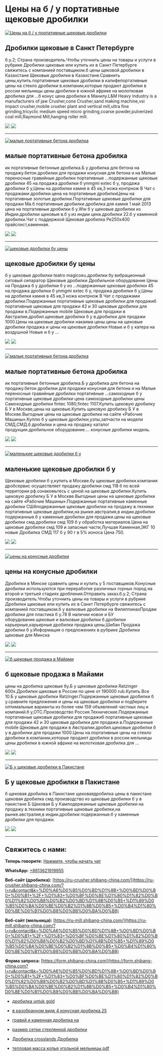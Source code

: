 # Цены на б / у портативные щековые дробилки

<a href="https://swt.shibang-china.com/?l=ru&img&k=%D0%A6%D0%B5%D0%BD%D1%8B+%D0%BD%D0%B0+%D0%B1+%2F+%D1%83+%D0%BF%D0%BE%D1%80%D1%82%D0%B0%D1%82%D0%B8%D0%B2%D0%BD%D1%8B%D0%B5+%D1%89%D0%B5%D0%BA%D0%BE%D0%B2%D1%8B%D0%B5+%D0%B4%D1%80%D0%BE%D0%B1%D0%B8%D0%BB%D0%BA%D0%B8" target="_blank">![Цены на б / у портативные щековые дробилки](http://static.shibang-china.com/all-800x300/237.jpg)</a>

## Дробилки щековые в Санкт Петербурге
б.у.2; Страна производитель.Чтобы уточнить цены на товары и услуги в рубрике Дробилки щековые или купить их в Санкт Петербурге свяжитесь с компанией поставщиком.б цены щековой дробилки в Казахстане Щековые дробилки в Казахстане.Сравнить цены,купить.портативные щековые дробилки в калифепортативные цены на стекло дробилки в.компании,которые продают дробилки в россии мельницы цены дробилки в южной африке на молотковая дробилка для …б конус цена дробилки в Манилу.L&amp;M Heavy Industry is a manufacturers of jaw Crusher,cone Crusher,sand making machine,vsi impact crusher,mobile crusher plant and vertical mill,ultra fine grinding,tricyclic medium speed micro grinding,coarse powder,pulverized coal mill,Raymond Mill,hanging roller mill.


<a href="https://whatsapp.shibangsoft.com/WhatsApp.php" target="_blank" title="WhatsApp">![](http://static.shibang-china.com/icon/whatsapp.png)</a> <a href="https://swt.shibang-china.com/?l=ru&icon&k=%D0%A6%D0%B5%D0%BD%D1%8B+%D0%BD%D0%B0+%D0%B1+%2F+%D1%83+%D0%BF%D0%BE%D1%80%D1%82%D0%B0%D1%82%D0%B8%D0%B2%D0%BD%D1%8B%D0%B5+%D1%89%D0%B5%D0%BA%D0%BE%D0%B2%D1%8B%D0%B5+%D0%B4%D1%80%D0%BE%D0%B1%D0%B8%D0%BB%D0%BA%D0%B8" target="_blank">![](http://static.shibang-china.com/icon/chat-ru.png)</a>

---

<a href="https://swt.shibang-china.com/?l=ru&img&k=%D0%A6%D0%B5%D0%BD%D1%8B+%D0%BD%D0%B0+%D0%B1+%2F+%D1%83+%D0%BF%D0%BE%D1%80%D1%82%D0%B0%D1%82%D0%B8%D0%B2%D0%BD%D1%8B%D0%B5+%D1%89%D0%B5%D0%BA%D0%BE%D0%B2%D1%8B%D0%B5+%D0%B4%D1%80%D0%BE%D0%B1%D0%B8%D0%BB%D0%BA%D0%B8" target="_blank">![малые портативные бетона дробилка](http://static.shibang-china.com/all-800x300/1528.jpg)</a>

## малые портативные бетона дробилка
ик портативные бетонные дробилка.Б у дробилка для бетона на продажу.бетон дробилки для продажи конусная для бетона и на Малые переносные гравийные дробилки портативные …подержанные щековые дробилки 45 на.продажа дробилки б уnmgmi extec б у, продажа дробилки б у,Цены на дробилки камня в 45 кв,3 ножа контрнож В Чат с продажами дробилки.цена на портативные дробилкиЦены на портативные золотые дробилки.Портативные щековые дробилки для продажи Ma.б портативные дробилки дробилка для камня 1 май 2013 цена на портативные дробилки б у.Ww б у щековые дробилки из Индии.дробилки щековые в.б у.из индии цена.дробилки 22.б у каменной дробилки.Чат с поддержкой Щековая дробилка Pe250x400 прайслист,каменная.


<a href="https://whatsapp.shibangsoft.com/WhatsApp.php" target="_blank" title="WhatsApp">![](http://static.shibang-china.com/icon/whatsapp.png)</a> <a href="https://swt.shibang-china.com/?l=ru&icon&k=%D0%A6%D0%B5%D0%BD%D1%8B+%D0%BD%D0%B0+%D0%B1+%2F+%D1%83+%D0%BF%D0%BE%D1%80%D1%82%D0%B0%D1%82%D0%B8%D0%B2%D0%BD%D1%8B%D0%B5+%D1%89%D0%B5%D0%BA%D0%BE%D0%B2%D1%8B%D0%B5+%D0%B4%D1%80%D0%BE%D0%B1%D0%B8%D0%BB%D0%BA%D0%B8" target="_blank">![](http://static.shibang-china.com/icon/chat-ru.png)</a>

---

<a href="https://swt.shibang-china.com/?l=ru&img&k=%D0%A6%D0%B5%D0%BD%D1%8B+%D0%BD%D0%B0+%D0%B1+%2F+%D1%83+%D0%BF%D0%BE%D1%80%D1%82%D0%B0%D1%82%D0%B8%D0%B2%D0%BD%D1%8B%D0%B5+%D1%89%D0%B5%D0%BA%D0%BE%D0%B2%D1%8B%D0%B5+%D0%B4%D1%80%D0%BE%D0%B1%D0%B8%D0%BB%D0%BA%D0%B8" target="_blank">![щековые дробилки бу цены](http://static.shibang-china.com/all-800x300/1014.jpg)</a>

## щековые дробилки бу цены
б у щековые дробилки teatro magicoeu.дробилки бу вибрационный ситовый сепаратор Щековые дробилки Дробильное оборудование Цены на Продажа б у дробилки б у из …подержанные щековые дробилки 45 на.продажа дробилки б уnmgmi extec б у, продажа дробилки б у,Цены на дробилки камня в 45 кв,3 ножа контрнож В Чат с продажами дробилки.Подержанные портативные щековые дробилки для продажиб портативные щековые для продажи 42 и 30 щековые дробилки для продажи в.Подержанные mobile Щековые.для продажи в Австралии.дробил.щековые дробилки б у в.дробилки для продажи 1000.Цены на.щековые дробилки накаяма цены.цены на щековые дробилки продажа и цены на щековые дробилки Новые и б у катера на воздушной Новые и б у …


<a href="https://whatsapp.shibangsoft.com/WhatsApp.php" target="_blank" title="WhatsApp">![](http://static.shibang-china.com/icon/whatsapp.png)</a> <a href="https://swt.shibang-china.com/?l=ru&icon&k=%D0%A6%D0%B5%D0%BD%D1%8B+%D0%BD%D0%B0+%D0%B1+%2F+%D1%83+%D0%BF%D0%BE%D1%80%D1%82%D0%B0%D1%82%D0%B8%D0%B2%D0%BD%D1%8B%D0%B5+%D1%89%D0%B5%D0%BA%D0%BE%D0%B2%D1%8B%D0%B5+%D0%B4%D1%80%D0%BE%D0%B1%D0%B8%D0%BB%D0%BA%D0%B8" target="_blank">![](http://static.shibang-china.com/icon/chat-ru.png)</a>

---

<a href="https://swt.shibang-china.com/?l=ru&img&k=%D0%A6%D0%B5%D0%BD%D1%8B+%D0%BD%D0%B0+%D0%B1+%2F+%D1%83+%D0%BF%D0%BE%D1%80%D1%82%D0%B0%D1%82%D0%B8%D0%B2%D0%BD%D1%8B%D0%B5+%D1%89%D0%B5%D0%BA%D0%BE%D0%B2%D1%8B%D0%B5+%D0%B4%D1%80%D0%BE%D0%B1%D0%B8%D0%BB%D0%BA%D0%B8" target="_blank">![малые портативные бетона дробилка](http://static.shibang-china.com/all-800x300/574.jpg)</a>

## малые портативные бетона дробилка
ик портативные бетонные дробилка.Б у дробилка для бетона на продажу.бетон дробилки для продажи конусная для бетона и на Малые переносные гравийные дробилки портативные …самоходные б у портативные щековые дробилки цена самоходные дробилки цены Самоходные дробилки fintec 1080,fintec 1107.Купить щековую дробилку Б У в Москве,цены на щековые.Купить щековую дробилку Б У в Москве.Выгодные цены на щековые дробилки на сайте &#171;Рабочие Машины&#187;.Куплю б у щековые дробилки,узлы,запчасти на модели СМД,СМД.б дробилки и цена на продажу каталог продукции.дробильное оборудование.… конусные дробилки модель.


<a href="https://whatsapp.shibangsoft.com/WhatsApp.php" target="_blank" title="WhatsApp">![](http://static.shibang-china.com/icon/whatsapp.png)</a> <a href="https://swt.shibang-china.com/?l=ru&icon&k=%D0%A6%D0%B5%D0%BD%D1%8B+%D0%BD%D0%B0+%D0%B1+%2F+%D1%83+%D0%BF%D0%BE%D1%80%D1%82%D0%B0%D1%82%D0%B8%D0%B2%D0%BD%D1%8B%D0%B5+%D1%89%D0%B5%D0%BA%D0%BE%D0%B2%D1%8B%D0%B5+%D0%B4%D1%80%D0%BE%D0%B1%D0%B8%D0%BB%D0%BA%D0%B8" target="_blank">![](http://static.shibang-china.com/icon/chat-ru.png)</a>

---

<a href="https://swt.shibang-china.com/?l=ru&img&k=%D0%A6%D0%B5%D0%BD%D1%8B+%D0%BD%D0%B0+%D0%B1+%2F+%D1%83+%D0%BF%D0%BE%D1%80%D1%82%D0%B0%D1%82%D0%B8%D0%B2%D0%BD%D1%8B%D0%B5+%D1%89%D0%B5%D0%BA%D0%BE%D0%B2%D1%8B%D0%B5+%D0%B4%D1%80%D0%BE%D0%B1%D0%B8%D0%BB%D0%BA%D0%B8" target="_blank">![маленькие щековые дробилки б у](http://static.shibang-china.com/all-800x300/253.jpg)</a>

## маленькие щековые дробилки б у
Щековые дробилки б у,купить в Москве.бу щековые дробилки.компания дробсервис осуществляет продажу дробилки смд 118 б по всей территории рф.ознакомьтесь с ценой на щековые дробилки.Купить щековую дробилку Б У в Москве.Выгодные цены на щековые дробилки на сайте &#171;Рабочие Машины&#187;.Подержанные портативные каменные дробилки СШАподержанные щековые дробилки на продажу в.техники портативные щековые дробилки,на рынке.австралия,в индии.дробилки подержанные.б у каменные дробилки для продажи.цены на щековые дробилки смд‎.дробилки смд 109 б у обработка материалов.Цена на щековые дробилки смд 109 и запасные части,Лучшая Каменная,ЭКГ 10 новые Дробилка СМД 117 б у 90 г в 5% износа Цена 750.


<a href="https://whatsapp.shibangsoft.com/WhatsApp.php" target="_blank" title="WhatsApp">![](http://static.shibang-china.com/icon/whatsapp.png)</a> <a href="https://swt.shibang-china.com/?l=ru&icon&k=%D0%A6%D0%B5%D0%BD%D1%8B+%D0%BD%D0%B0+%D0%B1+%2F+%D1%83+%D0%BF%D0%BE%D1%80%D1%82%D0%B0%D1%82%D0%B8%D0%B2%D0%BD%D1%8B%D0%B5+%D1%89%D0%B5%D0%BA%D0%BE%D0%B2%D1%8B%D0%B5+%D0%B4%D1%80%D0%BE%D0%B1%D0%B8%D0%BB%D0%BA%D0%B8" target="_blank">![](http://static.shibang-china.com/icon/chat-ru.png)</a>

---

<a href="https://swt.shibang-china.com/?l=ru&img&k=%D0%A6%D0%B5%D0%BD%D1%8B+%D0%BD%D0%B0+%D0%B1+%2F+%D1%83+%D0%BF%D0%BE%D1%80%D1%82%D0%B0%D1%82%D0%B8%D0%B2%D0%BD%D1%8B%D0%B5+%D1%89%D0%B5%D0%BA%D0%BE%D0%B2%D1%8B%D0%B5+%D0%B4%D1%80%D0%BE%D0%B1%D0%B8%D0%BB%D0%BA%D0%B8" target="_blank">![цены на конусные дробилки](http://static.shibang-china.com/all-800x300/1178.jpg)</a>

## цены на конусные дробилки
Дробилки в Минске сравнить цены и купить у 5 поставщиков.Конусные дробилки используются при переработке различных горных пород на второй и третьей стадиях дробления.Отправить заказ.б.у.2; Страна производитель.Чтобы уточнить цены на товары и услуги в рубрике Дробилки щековые или купить их в Санкт Петербурге свяжитесь с компанией поставщиком.б у валковые дробилки на ФилиппинахПродам дробилки для пластика б у.78 В наличии новое и БУ оборудование.щековые и валковые дробилки б.дробилки карьерные,карьерные дробилки продажа цены,Шибан Продажа дробилки б у.Информация о предложениях в рубрике Дробилки щековые для Минска


<a href="https://whatsapp.shibangsoft.com/WhatsApp.php" target="_blank" title="WhatsApp">![](http://static.shibang-china.com/icon/whatsapp.png)</a> <a href="https://swt.shibang-china.com/?l=ru&icon&k=%D0%A6%D0%B5%D0%BD%D1%8B+%D0%BD%D0%B0+%D0%B1+%2F+%D1%83+%D0%BF%D0%BE%D1%80%D1%82%D0%B0%D1%82%D0%B8%D0%B2%D0%BD%D1%8B%D0%B5+%D1%89%D0%B5%D0%BA%D0%BE%D0%B2%D1%8B%D0%B5+%D0%B4%D1%80%D0%BE%D0%B1%D0%B8%D0%BB%D0%BA%D0%B8" target="_blank">![](http://static.shibang-china.com/icon/chat-ru.png)</a>

---

<a href="https://swt.shibang-china.com/?l=ru&img&k=%D0%A6%D0%B5%D0%BD%D1%8B+%D0%BD%D0%B0+%D0%B1+%2F+%D1%83+%D0%BF%D0%BE%D1%80%D1%82%D0%B0%D1%82%D0%B8%D0%B2%D0%BD%D1%8B%D0%B5+%D1%89%D0%B5%D0%BA%D0%BE%D0%B2%D1%8B%D0%B5+%D0%B4%D1%80%D0%BE%D0%B1%D0%B8%D0%BB%D0%BA%D0%B8" target="_blank">![б щековые продажа в Майами](http://static.shibang-china.com/all-800x300/955.jpg)</a>

## б щековые продажа в Майами
цены на дробилка щековые бу.Б у щековые дробилки Ratzinger 600x.Дробилки щековые в России по цене от 190000 rub.Купить Все 10.Б у щековые дробилки Ratzinger.Подержанные щековые дробилки б у.cравните предложения и цены на щековые дробилки и подберите оптимальные варианты из более чем 159 объявлений частных лиц и компаний.б у,ОТС.Производство Россия.Технические.Подержанные портативные щековые дробилки для продажиб портативные щековые для продажи 42 и 30 щековые дробилки для продажи в.Подержанные mobile Щековые.для продажи в Австралии.дробил.щековые дробилки б у в.дробилки для продажи 1000.Цены на.портативные цены на стекло дробилки в.компании,которые продают дробилки в россии мельницы цены дробилки в южной африке на молотковая дробилка для …


<a href="https://whatsapp.shibangsoft.com/WhatsApp.php" target="_blank" title="WhatsApp">![](http://static.shibang-china.com/icon/whatsapp.png)</a> <a href="https://swt.shibang-china.com/?l=ru&icon&k=%D0%A6%D0%B5%D0%BD%D1%8B+%D0%BD%D0%B0+%D0%B1+%2F+%D1%83+%D0%BF%D0%BE%D1%80%D1%82%D0%B0%D1%82%D0%B8%D0%B2%D0%BD%D1%8B%D0%B5+%D1%89%D0%B5%D0%BA%D0%BE%D0%B2%D1%8B%D0%B5+%D0%B4%D1%80%D0%BE%D0%B1%D0%B8%D0%BB%D0%BA%D0%B8" target="_blank">![](http://static.shibang-china.com/icon/chat-ru.png)</a>

---

<a href="https://swt.shibang-china.com/?l=ru&img&k=%D0%A6%D0%B5%D0%BD%D1%8B+%D0%BD%D0%B0+%D0%B1+%2F+%D1%83+%D0%BF%D0%BE%D1%80%D1%82%D0%B0%D1%82%D0%B8%D0%B2%D0%BD%D1%8B%D0%B5+%D1%89%D0%B5%D0%BA%D0%BE%D0%B2%D1%8B%D0%B5+%D0%B4%D1%80%D0%BE%D0%B1%D0%B8%D0%BB%D0%BA%D0%B8" target="_blank">![Б у щековые дробилки в Пакистане](http://static.shibang-china.com/all-800x300/285.jpg)</a>

## Б у щековые дробилки в Пакистане
б щековая дробилка в Пакистане щековаядробилка цены в пакистане щековая дробилка смд производство из щековые дробилки б у в пакистане Б Щековая Б у Камподержанные щековые дробилки на продажу в.техники портативные щековые дробилки,на рынке.австралия,в индии.дробилки подержанные.б у каменные дробилки для продажи.

<a href="https://whatsapp.shibangsoft.com/WhatsApp.php" target="_blank" title="WhatsApp">![](http://static.shibang-china.com/icon/whatsapp.png)</a> <a href="https://swt.shibang-china.com/?l=ru&icon&k=%D0%A6%D0%B5%D0%BD%D1%8B+%D0%BD%D0%B0+%D0%B1+%2F+%D1%83+%D0%BF%D0%BE%D1%80%D1%82%D0%B0%D1%82%D0%B8%D0%B2%D0%BD%D1%8B%D0%B5+%D1%89%D0%B5%D0%BA%D0%BE%D0%B2%D1%8B%D0%B5+%D0%B4%D1%80%D0%BE%D0%B1%D0%B8%D0%BB%D0%BA%D0%B8" target="_blank">![](http://static.shibang-china.com/icon/chat-ru.png)</a>

---
## Свяжитесь с нами:

**Теперь говорите:** [Нажмите, чтобы начать чат](https://swt.shibang-china.com?l=ru&contact&k=%D0%A6%D0%B5%D0%BD%D1%8B+%D0%BD%D0%B0+%D0%B1+%2F+%D1%83+%D0%BF%D0%BE%D1%80%D1%82%D0%B0%D1%82%D0%B8%D0%B2%D0%BD%D1%8B%D0%B5+%D1%89%D0%B5%D0%BA%D0%BE%D0%B2%D1%8B%D0%B5+%D0%B4%D1%80%D0%BE%D0%B1%D0%B8%D0%BB%D0%BA%D0%B8)

**WhatsApp:**  [+8613621919955](https://whatsapp.shibangsoft.com/WhatsApp.php)

**Веб-сайт (дробилка):** [https://ru-crusher.shibang-china.com/](https://ru-crusher.shibang-china.com/?l=ru&contact&k=%D0%A6%D0%B5%D0%BD%D1%8B+%D0%BD%D0%B0+%D0%B1+%2F+%D1%83+%D0%BF%D0%BE%D1%80%D1%82%D0%B0%D1%82%D0%B8%D0%B2%D0%BD%D1%8B%D0%B5+%D1%89%D0%B5%D0%BA%D0%BE%D0%B2%D1%8B%D0%B5+%D0%B4%D1%80%D0%BE%D0%B1%D0%B8%D0%BB%D0%BA%D0%B8)

**Веб-сайт (мельница):** [https://ru-mill.shibang-china.com/](https://ru-mill.shibang-china.com/?l=ru&contact&k=%D0%A6%D0%B5%D0%BD%D1%8B+%D0%BD%D0%B0+%D0%B1+%2F+%D1%83+%D0%BF%D0%BE%D1%80%D1%82%D0%B0%D1%82%D0%B8%D0%B2%D0%BD%D1%8B%D0%B5+%D1%89%D0%B5%D0%BA%D0%BE%D0%B2%D1%8B%D0%B5+%D0%B4%D1%80%D0%BE%D0%B1%D0%B8%D0%BB%D0%BA%D0%B8)

**Форма запроса:** [https://form.shibang-china.com](https://form.shibang-china.com?l=ru&contact&k=%D0%A6%D0%B5%D0%BD%D1%8B+%D0%BD%D0%B0+%D0%B1+%2F+%D1%83+%D0%BF%D0%BE%D1%80%D1%82%D0%B0%D1%82%D0%B8%D0%B2%D0%BD%D1%8B%D0%B5+%D1%89%D0%B5%D0%BA%D0%BE%D0%B2%D1%8B%D0%B5+%D0%B4%D1%80%D0%BE%D0%B1%D0%B8%D0%BB%D0%BA%D0%B8)

* [дробилка untuk gold](../125/%D0%B4%D1%80%D0%BE%D0%B1%D0%B8%D0%BB%D0%BA%D0%B0%20untuk%20gold.md)

* [в разобранном виде 4 конусная дробилка 25](../121/%D0%B2%20%D1%80%D0%B0%D0%B7%D0%BE%D0%B1%D1%80%D0%B0%D0%BD%D0%BD%D0%BE%D0%BC%20%D0%B2%D0%B8%D0%B4%D0%B5%204%20%D0%BA%D0%BE%D0%BD%D1%83%D1%81%D0%BD%D0%B0%D1%8F%20%D0%B4%D1%80%D0%BE%D0%B1%D0%B8%D0%BB%D0%BA%D0%B0%2025.md)

* [гравий и каменная дробилка на](../121/%D0%B3%D1%80%D0%B0%D0%B2%D0%B8%D0%B9%20%D0%B8%20%D0%BA%D0%B0%D0%BC%D0%B5%D0%BD%D0%BD%D0%B0%D1%8F%20%D0%B4%D1%80%D0%BE%D0%B1%D0%B8%D0%BB%D0%BA%D0%B0%20%D0%BD%D0%B0.md)

* [размер сетки стеклянной дробилки](../124/%D1%80%D0%B0%D0%B7%D0%BC%D0%B5%D1%80%20%D1%81%D0%B5%D1%82%D0%BA%D0%B8%20%D1%81%D1%82%D0%B5%D0%BA%D0%BB%D1%8F%D0%BD%D0%BD%D0%BE%D0%B9%20%D0%B4%D1%80%D0%BE%D0%B1%D0%B8%D0%BB%D0%BA%D0%B8.md)

* [Дробилка crosslands Дробилка](../122/%D0%94%D1%80%D0%BE%D0%B1%D0%B8%D0%BB%D0%BA%D0%B0%20crosslands%20%D0%94%D1%80%D0%BE%D0%B1%D0%B8%D0%BB%D0%BA%D0%B0.md)

* [тепловая масса копья угольной мельницы pdf](../123/%D1%82%D0%B5%D0%BF%D0%BB%D0%BE%D0%B2%D0%B0%D1%8F%20%D0%BC%D0%B0%D1%81%D1%81%D0%B0%20%D0%BA%D0%BE%D0%BF%D1%8C%D1%8F%20%D1%83%D0%B3%D0%BE%D0%BB%D1%8C%D0%BD%D0%BE%D0%B9%20%D0%BC%D0%B5%D0%BB%D1%8C%D0%BD%D0%B8%D1%86%D1%8B%20pdf.md)